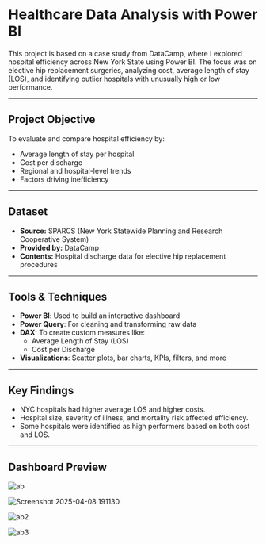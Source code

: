 # Healthcare Data Analysis with Power BI

This project is based on a case study from DataCamp, where I explored hospital efficiency across New York State using Power BI. The focus was on elective hip replacement surgeries, analyzing cost, average length of stay (LOS), and identifying outlier hospitals with unusually high or low performance.

---

##  Project Objective

To evaluate and compare hospital efficiency by:

- Average length of stay per hospital
- Cost per discharge
- Regional and hospital-level trends
- Factors driving inefficiency

---

##  Dataset

- **Source:** SPARCS (New York Statewide Planning and Research Cooperative System)
- **Provided by:** DataCamp
- **Contents:** Hospital discharge data for elective hip replacement procedures

---

##  Tools & Techniques

- **Power BI**: Used to build an interactive dashboard
- **Power Query**: For cleaning and transforming raw data
- **DAX**: To create custom measures like:
  - Average Length of Stay (LOS)
  - Cost per Discharge
- **Visualizations**: Scatter plots, bar charts, KPIs, filters, and more

---

##  Key Findings

- NYC hospitals had higher average LOS and higher costs.
- Hospital size, severity of illness, and mortality risk affected efficiency.
- Some hospitals were identified as high performers based on both cost and LOS.

---

##  Dashboard Preview

![ab](https://github.com/user-attachments/assets/9a1556fa-af88-4cb1-815c-6bdc8f4921fa)

![Screenshot 2025-04-08 191130](https://github.com/user-attachments/assets/a080221d-3ec1-4f55-b583-0af1c8909b22)

![ab2](https://github.com/user-attachments/assets/22c4e50f-6638-408c-b121-4ec97fed82d6)

![ab3](https://github.com/user-attachments/assets/f262d257-eb7b-442a-ba95-1d9d4691d0e3)

